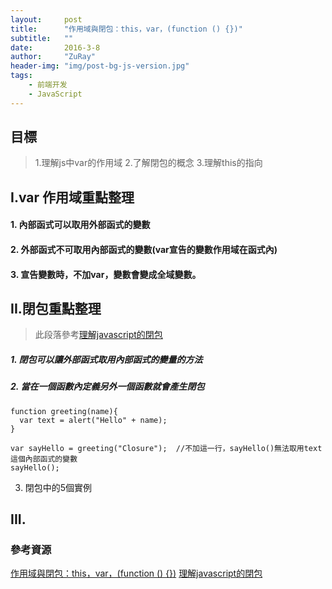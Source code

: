 ```yaml
---
layout:     post
title:      "作用域與閉包：this，var，(function () {})"
subtitle:   ""
date:       2016-3-8
author:     "ZuRay"
header-img: "img/post-bg-js-version.jpg"
tags:
    - 前端开发
    - JavaScript
---
```


## 目標

> 1.理解js中var的作用域
> 2.了解閉包的概念
> 3.理解this的指向


## I.var 作用域重點整理

#### 1.  內部函式可以取用外部函式的變數

#### 2.  外部函式不可取用內部函式的變數(var宣告的變數作用域在函式內)

#### 3.  宣告變數時，不加var，變數會變成全域變數。


## II.閉包重點整理

>此段落參考[理解javascript的閉包](http://coolshell.cn/articles/6731.html)


##### 1.  閉包可以讓外部函式取用內部函式的變量的方法

##### 2.  當在一個函數內定義另外一個函數就會產生閉包

```
function greeting(name){
  var text = alert("Hello" + name);
}

var sayHello = greeting("Closure");  //不加這一行，sayHello()無法取用text這個內部函式的變數
sayHello();
```

3. 閉包中的5個實例



## III. 



### 參考資源
[作用域與閉包：this，var，(function () {})](https://github.com/alsotang/node-lessons/tree/master/lesson11)
[理解javascript的閉包](http://coolshell.cn/articles/6731.html)
